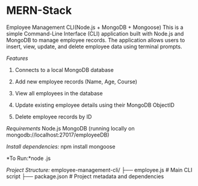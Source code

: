 # MERN-Stack
Employee Management CLI(Node.js + MongoDB + Mongoose)
This is a simple Command-Line Interface (CLI) application built with Node.js and MongoDB to manage employee records.
The application allows users to insert, view, update, and delete employee data using terminal prompts.

*Features*
1. Connects to a local MongoDB database

2. Add new employee records (Name, Age, Course)

3. View all employees in the database

4. Update existing employee details using their MongoDB ObjectID

5. Delete employee records by ID

*Requirements*
Node.js
MongoDB (running locally on mongodb://localhost:27017/employeeDB)

*Install dependencies:*
npm install mongoose

*To Run:*node <filename>.js

*Project Structure:*
employee-management-cli/
├── employee.js      # Main CLI script
├── package.json     # Project metadata and dependencies
